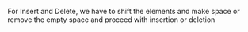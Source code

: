 For Insert and Delete, we have to shift the elements and make space or remove the empty space and proceed with insertion or deletion